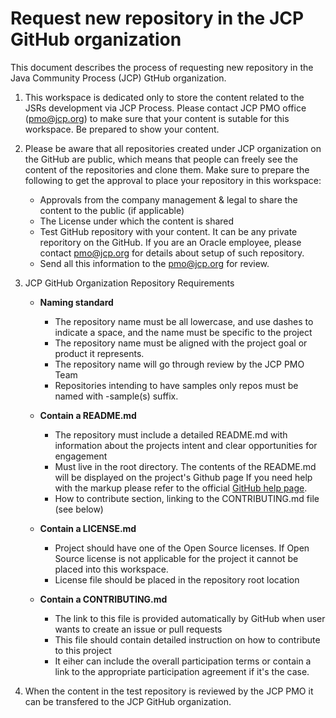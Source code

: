 # Request new repository in the JCP GitHub organization

This document describes the process of requesting new repository in the Java Community Process (JCP) GtHub organization.

1. This workspace is dedicated only to store the content related to the JSRs development via JCP Process.
Please contact JCP PMO office (pmo@jcp.org) to make sure that your content is sutable for this workspace. Be prepared to show your content.

2. Please be aware that all repositories created under JCP organization on the GitHub are public, which means that people can freely see the content of the repositories
and clone them. Make sure to prepare the following to get the approval to place your repository in this workspace:

   * Approvals from the company management & legal to share the content to the public (if applicable)
   * The License under which the content is shared
   * Test GitHub repository with your content. It can be any private reporitory on the GitHub. If you are an Oracle employee, please contact pmo@jcp.org for details about setup of such repository. 
   * Send all this information to the pmo@jcp.org for review.


3. JCP GitHub Organization Repository Requirements

   * __Naming standard__

      * The repository name must be all lowercase, and use dashes to indicate a space, and the name must be specific to the project
      * The repository name must be aligned with the project goal or product it represents.
      * The repository name will go through review by the JCP PMO Team
      * Repositories intending to have samples only repos must be named with -sample(s) suffix.


   * __Contain a README.md__

      * The repository must include a detailed README.md with information about the projects intent and clear opportunities for engagement
      * Must live in the root directory. The contents of the README.md will be displayed on the project's Github page
        If you need help with the markup please refer to the official [GitHub help page](https://guides.github.com/features/mastering-markdown/).
      * How to contribute section, linking to the CONTRIBUTING.md file (see below)

   * __Contain a LICENSE.md__
  
      * Project should have one of the Open Source licenses. If Open Source license is not applicable for the project it cannot be placed into this workspace.
      * License file should be placed in the repository root location

   * __Contain a CONTRIBUTING.md__

      * The link to this file is provided automatically by GitHub when user wants to create an issue or pull requests
      * This file should contain detailed instruction on how to contribute to this project
      * It eiher can include the overall participation terms or contain a link to the appropriate participation agreement if it's the case.


4. When the content in the test repository is reviewed by the JCP PMO it can be transfered to the JCP GitHub organization. 